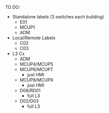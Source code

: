 TO DO:
- Standalone labels (3 switches each building)
	- E01
	- MCUP1
	- ADM
- Local/Remote Labels
	- C02
	- C03
- L3 Cx
	- ADM
	- MCUP4/MCUP5
	- MCUP6/MCUP7
		- just HMI
	- MCUP8/MCUP9
		- just HMI
	- D08/RD01
		- full L3
	- D02/D03
		- full L3
